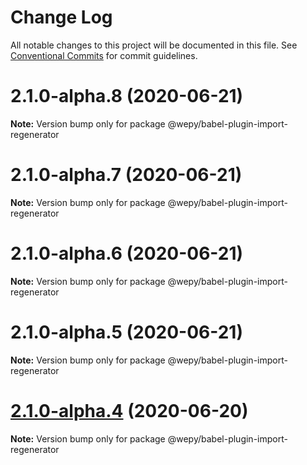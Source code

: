 # Change Log

All notable changes to this project will be documented in this file.
See [Conventional Commits](https://conventionalcommits.org) for commit guidelines.

# 2.1.0-alpha.8 (2020-06-21)

**Note:** Version bump only for package @wepy/babel-plugin-import-regenerator





# 2.1.0-alpha.7 (2020-06-21)

**Note:** Version bump only for package @wepy/babel-plugin-import-regenerator





# 2.1.0-alpha.6 (2020-06-21)

**Note:** Version bump only for package @wepy/babel-plugin-import-regenerator





# 2.1.0-alpha.5 (2020-06-21)

**Note:** Version bump only for package @wepy/babel-plugin-import-regenerator





# [2.1.0-alpha.4](https://github.com/Tencent/wepy/compare/v2.1.0-alpha.2...v2.1.0-alpha.4) (2020-06-20)

**Note:** Version bump only for package @wepy/babel-plugin-import-regenerator
